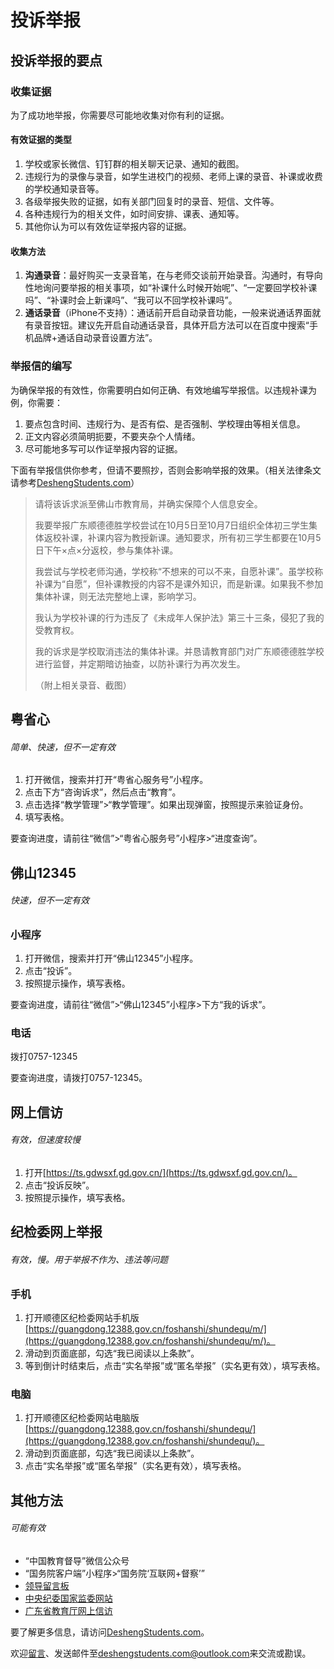 # 投诉举报

## 投诉举报的要点

### 收集证据

为了成功地举报，你需要尽可能地收集对你有利的证据。

#### 有效证据的类型

1. 学校或家长微信、钉钉群的相关聊天记录、通知的截图。
3. 违规行为的录像与录音，如学生进校门的视频、老师上课的录音、补课或收费的学校通知录音等。
4. 各级举报失败的证据，如有关部门回复时的录音、短信、文件等。
5. 各种违规行为的相关文件，如时间安排、课表、通知等。
6. 其他你认为可以有效佐证举报内容的证据。

#### 收集方法

1. **沟通录音**：最好购买一支录音笔，在与老师交谈前开始录音。沟通时，有导向性地询问要举报的相关事项，如“补课什么时候开始呢”、“一定要回学校补课吗”、“补课时会上新课吗”、“我可以不回学校补课吗”。
2.  **通话录音**（iPhone不支持）：通话前开启自动录音功能，一般来说通话界面就有录音按钮。建议先开启自动通话录音，具体开启方法可以在百度中搜索“手机品牌+通话自动录音设置方法”。

### 举报信的编写

为确保举报的有效性，你需要明白如何正确、有效地编写举报信。以违规补课为例，你需要：

1. 要点包含时间、违规行为、是否有偿、是否强制、学校理由等相关信息。
2. 正文内容必须简明扼要，不要夹杂个人情绪。
3. 尽可能地多写可以作证举报内容的证据。

下面有举报信供你参考，但请不要照抄，否则会影响举报的效果。（相关法律条文请参考[DeshengStudents.com](https://deshengstudents.com/)）

> 请将该诉求派至佛山市教育局，并确实保障个人信息安全。
>
> 我要举报广东顺德德胜学校尝试在10月5日至10月7日组织全体初三学生集体返校补课，补课内容为教授新课。通知要求，所有初三学生都要在10月5日下午×点×分返校，参与集体补课。
>
> 我尝试与学校老师沟通，学校称“不想来的可以不来，自愿补课”。虽学校称补课为“自愿”，但补课教授的内容不是课外知识，而是新课。如果我不参加集体补课，则无法完整地上课，影响学习。
>
> 我认为学校补课的行为违反了《未成年人保护法》第三十三条，侵犯了我的受教育权。
>
> 我的诉求是学校取消违法的集体补课。并恳请教育部门对广东顺德德胜学校进行监督，并定期暗访抽查，以防补课行为再次发生。
>
> （附上相关录音、截图）

## 粤省心

###### 简单、快速，但不一定有效

1. 打开微信，搜索并打开“粤省心服务号”小程序。
2. 点击下方“咨询诉求”，然后点击“教育”。
3. 点击选择“教学管理”>“教学管理”。如果出现弹窗，按照提示来验证身份。
4. 填写表格。

要查询进度，请前往“微信”>“粤省心服务号”小程序>“进度查询”。

## 佛山12345

###### 快速，但不一定有效

### 小程序

1. 打开微信，搜索并打开“佛山12345”小程序。
2. 点击“投诉”。
3. 按照提示操作，填写表格。

要查询进度，请前往“微信”>“佛山12345”小程序>下方“我的诉求”。

### 电话

拨打0757-12345

要查询进度，请拨打0757-12345。

## 网上信访

###### 有效，但速度较慢

1. 打开[https://ts.gdwsxf.gd.gov.cn/](https://ts.gdwsxf.gd.gov.cn/)。
2. 点击“投诉反映”。
3. 按照提示操作，填写表格。

## 纪检委网上举报

###### 有效，慢。用于举报不作为、违法等问题

### 手机

1. 打开顺德区纪检委网站手机版[https://guangdong.12388.gov.cn/foshanshi/shundequ/m/](https://guangdong.12388.gov.cn/foshanshi/shundequ/m/)。
2. 滑动到页面底部，勾选“我已阅读以上条款”。
3. 等到倒计时结束后，点击“实名举报”或“匿名举报”（实名更有效），填写表格。

### 电脑

1. 打开顺德区纪检委网站电脑版[https://guangdong.12388.gov.cn/foshanshi/shundequ/](https://guangdong.12388.gov.cn/foshanshi/shundequ/)。
2. 滑动到页面底部，勾选“我已阅读以上条款”。
3. 点击“实名举报”或“匿名举报”（实名更有效），填写表格。

## 其他方法

###### 可能有效

- “中国教育督导”微信公众号 
- “国务院客户端”小程序>“国务院‘互联网+督察’”
- [领导留言板](https://liuyan.people.com.cn/)
- [中央纪委国家监委网站](http://www.ccdi.gov.cn/)
- [广东省教育厅网上信访](https://edu.gd.gov.cn/xinfang/regist_main2.jsp)

要了解更多信息，请访问[DeshengStudents.com](https://deshengstudents.com/)。

欢迎[留言](https://blog.deshengstudents.com/index.php/archives/7/)、发送邮件至[deshengstudents.com@outlook.com](mailto:deshengstudents.com@outlook.com)来交流或勘误。